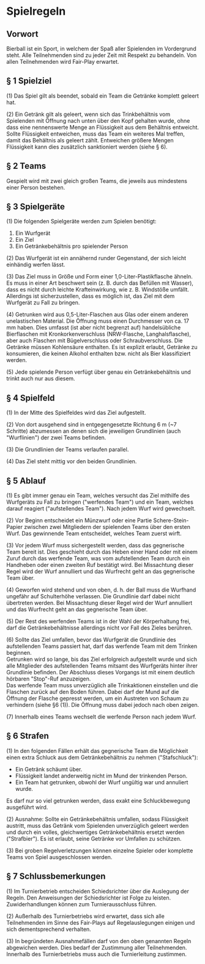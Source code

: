 # Spielregeln

## Vorwort

Bierball ist ein Sport, in welchem der Spaß aller Spielenden im Vordergrund steht. 
Alle Teilnehmenden sind zu jeder Zeit mit Respekt zu behandeln.
Von allen Teilnehmenden wird Fair-Play erwartet.

## § 1 Spielziel

(1) Das Spiel gilt als beendet, sobald ein Team die Getränke komplett geleert hat.

(2) Ein Getränk gilt als geleert, wenn sich das Trinkbehältnis vom Spielenden mit Öffnung nach unten über den Kopf gehalten wurde, ohne dass eine nennenswerte Menge an Flüssigkeit aus dem Behältnis entweicht.
Sollte Flüssigkeit entweichen, muss das Team ein weiteres Mal treffen, damit das Behältnis als geleert zählt.
Entweichen größere Mengen Flüssigkeit kann dies zusätzlich sanktioniert werden (siehe § 6).

## § 2 Teams

Gespielt wird mit zwei gleich großen Teams, die jeweils aus mindestens einer Person bestehen.

## § 3 Spielgeräte

(1) Die folgenden Spielgeräte werden zum Spielen benötigt:

1. Ein Wurfgerät
2. Ein Ziel
3. Ein Getränkebehältnis pro spielender Person

(2) Das Wurfgerät ist ein annähernd runder Gegenstand, der sich leicht einhändig werfen lässt.

(3) Das Ziel muss in Größe und Form einer 1,0-Liter-Plastikflasche ähneln.
Es muss in einer Art beschwert sein (z. B. durch das Befüllen mit Wasser), dass es nicht durch leichte Krafteinwirkung, wie z. B. Windstöße umfällt.
Allerdings ist sicherzustellen, dass es möglich ist, das Ziel mit dem Wurfgerät zu Fall zu bringen.

(4) Getrunken wird aus 0,5-Liter-Flaschen aus Glas oder einem anderen unelastischen Material. Die Öffnung muss einen Durchmesser von ca. 17 mm haben. Dies umfasst (ist aber nicht begrenzt auf) handelsübliche Bierflaschen mit Kronkorkenverschluss (NRW-Flasche, Langhalsflasche), aber auch Flaschen mit Bügelverschluss oder Schraubverschluss.
Die Getränke müssen Kohlensäure enthalten.
Es ist explizit erlaubt, Getränke zu konsumieren, die keinen Alkohol enthalten bzw. nicht als Bier klassifiziert werden.

(5) Jede spielende Person verfügt über genau ein Getränkebehältnis und trinkt auch nur aus diesem.

## § 4 Spielfeld

(1) In der Mitte des Spielfeldes wird das Ziel aufgestellt.

(2) Von dort ausgehend sind in entgegengesetzte Richtung 6 m (~7 Schritte) abzumessen an denen sich die jeweiligen Grundlinien (auch "Wurflinien") der zwei Teams befinden.

(3) Die Grundlinien der Teams verlaufen parallel.

(4) Das Ziel steht mittig vor den beiden Grundlinien.

## § 5 Ablauf

(1) Es gibt immer genau ein Team, welches versucht das Ziel mithilfe des Wurfgeräts zu Fall zu bringen ("werfendes Team") und ein Team, welches darauf reagiert ("aufstellendes Team").
Nach jedem Wurf wird gewechselt.

(2) Vor Beginn entscheidet ein Münzwurf oder eine Partie Schere-Stein-Papier zwischen zwei Mitgliedern der spielenden Teams über den ersten Wurf.
Das gewinnende Team entscheidet, welches Team zuerst wirft.

(3) Vor jedem Wurf muss sichergestellt werden, dass das gegnerische Team bereit ist.
Dies geschieht durch das Heben einer Hand oder mit einem Zuruf durch das werfende Team, was vom aufstellenden Team durch ein Handheben oder einen zweiten Ruf bestätigt wird.
Bei Missachtung dieser Regel wird der Wurf annulliert und das Wurfrecht geht an das gegnerische Team über.

(4) Geworfen wird stehend und von oben, d. h. der Ball muss die Wurfhand ungefähr auf Schulterhöhe verlassen.
Die Grundlinie darf dabei nicht übertreten werden.
Bei Missachtung dieser Regel wird der Wurf annulliert und das Wurfrecht geht an das gegnerische Team über.

(5) Der Rest des werfenden Teams ist in der Wahl der Körperhaltung frei, darf die Getränkebehältnisse allerdings nicht vor Fall des Zieles berühren.

(6) Sollte das Ziel umfallen, bevor das Wurfgerät die Grundlinie des aufstellenden Teams passiert hat, darf das werfende Team mit dem Trinken beginnen.  
Getrunken wird so lange, bis das Ziel erfolgreich aufgestellt wurde und sich alle Mitglieder des aufstellenden Teams mitsamt des Wurfgeräts hinter ihrer Grundlinie befinden.
Der Abschluss dieses Vorgangs ist mit einem deutlich hörbaren "Stop"-Ruf anzuzeigen.  
Das werfende Team muss unverzüglich alle Trinkaktionen einstellen und die Flaschen zurück auf den Boden führen.
Dabei darf der Mund auf die Öffnung der Flasche gepresst werden, um ein Austreten von Schaum zu verhindern (siehe §6 (1)). Die Öffnung muss dabei jedoch nach oben zeigen.

(7) Innerhalb eines Teams wechselt die werfende Person nach jedem Wurf.

## § 6 Strafen

(1) In den folgenden Fällen erhält das gegnerische Team die Möglichkeit einen extra Schluck aus dem Getränkebehältnis zu nehmen ("Stafschluck"):
- Ein Getränk schäumt über.
- Flüssigkeit landet anderweitig nicht im Mund der trinkenden Person.
- Ein Team hat getrunken, obwohl der Wurf ungültig war und annuliert wurde.

Es darf nur so viel getrunken werden, dass exakt eine Schluckbewegung ausgeführt wird.

(2) Ausnahme: Sollte ein Getränkebehältnis umfallen, sodass Flüssigkeit austritt, muss das Getränk vom Spielenden unverzüglich geleert werden und durch ein volles, gleichwertiges Getränkebehältnis ersetzt werden ("Strafbier").
Es ist erlaubt, seine Getränke vor Umfallen zu schützen.

(3) Bei groben Regelverletzungen können einzelne Spieler oder komplette Teams von Spiel ausgeschlossen werden. 

## § 7 Schlussbemerkungen

(1) Im Turnierbetrieb entscheiden Schiedsrichter über die Auslegung der Regeln.
Den Anweisungen der Schiedsrichter ist Folge zu leisten.
Zuwiderhandlungen können zum Turnierausschluss führen.

(2) Außerhalb des Turnierbetriebs wird erwartet, dass sich alle Teilnehmenden im Sinne des Fair-Plays auf Regelauslegungen einigen und sich dementsprechend verhalten.

(3) In begründeten Ausnahmefällen darf von den oben genannten Regeln abgewichen werden.
Dies bedarf der Zustimmung aller Teilnehmenden.
Innerhalb des Turnierbetriebs muss auch die Turnierleitung zustimmen.

